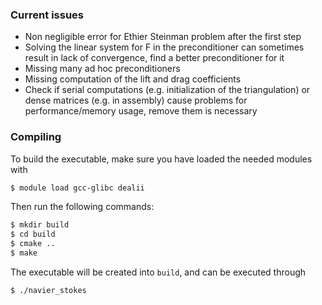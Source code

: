 ### Current issues
- Non negligible error for Ethier Steinman problem after the first step
- Solving the linear system for F in the preconditioner can sometimes result in lack of convergence, find a better preconditioner for it
- Missing many ad hoc preconditioners
- Missing computation of the lift and drag coefficients
- Check if serial computations (e.g. initialization of the triangulation) or dense matrices (e.g. in assembly) cause problems for performance/memory usage, remove them is necessary

### Compiling
To build the executable, make sure you have loaded the needed modules with
```bash
$ module load gcc-glibc dealii
```
Then run the following commands:
```bash
$ mkdir build
$ cd build
$ cmake ..
$ make
```
The executable will be created into `build`, and can be executed through
```bash
$ ./navier_stokes
```
